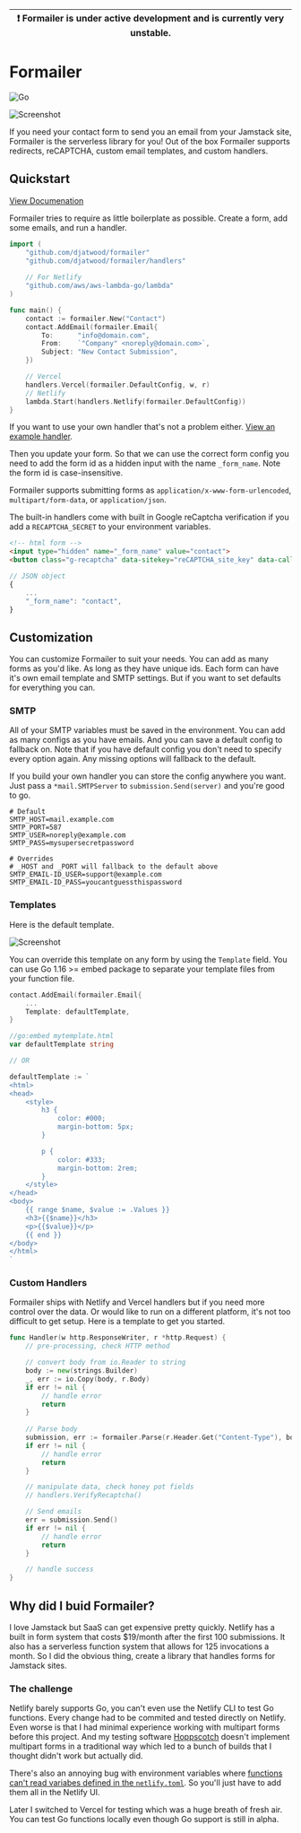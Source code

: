 | :exclamation:  Formailer is under active development and is currently very unstable. |
| ------------------------------------------------------------------------------------ |

# Formailer

![Go](https://github.com/djatwood/formailer/workflows/Go/badge.svg)

![Screenshot](img.png)

If you need your contact form to send you an email from your Jamstack site, Formailer is the serverless library for you! Out of the box Formailer supports redirects, reCAPTCHA, custom email templates, and custom handlers.

## Quickstart
[View Documenation](https://pkg.go.dev/github.com/djatwood/formailer)

Formailer tries to require as little boilerplate as possible. Create a form, add some emails, and run a handler.
```go
import (
	"github.com/djatwood/formailer"
	"github.com/djatwood/formailer/handlers"
	
	// For Netlify
	"github.com/aws/aws-lambda-go/lambda"
)

func main() {
	contact := formailer.New("Contact")
	contact.AddEmail(formailer.Email{
		To:      "info@domain.com",
		From:    `"Company" <noreply@domain.com>`,
		Subject: "New Contact Submission",
	})

	// Vercel
	handlers.Vercel(formailer.DefaultConfig, w, r)
	// Netlify
	lambda.Start(handlers.Netlify(formailer.DefaultConfig))
}
```
If you want to use your own handler that's not a problem either. [View an example handler](#user-content-custom-handlers).

Then you update your form. So that we can use the correct form config you need to add the form id as a hidden input with the name `_form_name`. Note the form id is case-insensitive.

Formailer supports submitting forms as `application/x-www-form-urlencoded`, `multipart/form-data`, or `application/json`.

The built-in handlers come with built in Google reCaptcha verification if you add a `RECAPTCHA_SECRET` to your environment variables.
```html
<!-- html form -->
<input type="hidden" name="_form_name" value="contact">
<button class="g-recaptcha" data-sitekey="reCAPTCHA_site_key" data-callback='onSubmit' data-action='submit'>Submit</button>
```
```javascript
// JSON object
{
	...
	"_form_name": "contact",
}
```

## Customization

You can customize Formailer to suit your needs. You can add as many forms as you'd like. As long as they have unique ids. Each form can have it's own email template and SMTP settings. But if you want to set defaults for everything you can.
### SMTP

All of your SMTP variables must be saved in the environment. You can add as many configs as you have emails. And you can save a default config to fallback on. Note that if you have default config you don't need to specify every option again. Any missing options will fallback to the default.

If you build your own handler you can store the config anywhere you want. Just pass a `*mail.SMTPServer` to `submission.Send(server)` and you're good to go.

```env
# Default
SMTP_HOST=mail.example.com
SMTP_PORT=587
SMTP_USER=noreply@example.com
SMTP_PASS=mysupersecretpassword

# Overrides
# _HOST and _PORT will fallback to the default above
SMTP_EMAIL-ID_USER=support@example.com
SMTP_EMAIL-ID_PASS=youcantguessthispassword
```

### Templates
Here is the default template.

![Screenshot](img.png)

You can override this template on any form by using the `Template` field. You can use Go 1.16 >= embed package to separate your template files from your function file.
```go
contact.AddEmail(formailer.Email{
	...
	Template: defaultTemplate,
}

//go:embed mytemplate.html
var defaultTemplate string

// OR

defaultTemplate := `
<html>
<head>
    <style>
        h3 {
            color: #000;
            margin-bottom: 5px;
        }

        p {
            color: #333;
            margin-bottom: 2rem;
        }
    </style>
</head>
<body>
    {{ range $name, $value := .Values }}
    <h3>{{$name}}</h3>
    <p>{{$value}}</p>
    {{ end }}
</body>
</html>
`
```

### Custom Handlers
Formailer ships with Netlify and Vercel handlers but if you need more control over the data. Or would like to run on a different platform, it's not too difficult to get setup. Here is a template to get you started.
```go
func Handler(w http.ResponseWriter, r *http.Request) {
	// pre-processing, check HTTP method

	// convert body from io.Reader to string
	body := new(strings.Builder)
	_, err := io.Copy(body, r.Body)
	if err != nil {
		// handle error
		return
	}
	
	// Parse body
	submission, err := formailer.Parse(r.Header.Get("Content-Type"), body.String())
	if err != nil {
		// handle error
		return
	}

	// manipulate data, check honey pot fields
	// handlers.VerifyRecaptcha()

	// Send emails
	err = submission.Send()
	if err != nil {
		// handle error
		return
	}

	// handle success
}
```

## Why did I buid Formailer?

I love Jamstack but SaaS can get expensive pretty quickly. Netlify has a built in form system that costs $19/month after the first 100 submissions. It also has a serverless function system that allows for 125 invocations a month. So I did the obvious thing, create a library that handles forms for Jamstack sites.

### The challenge
Netlify barely supports Go, you can't even use the Netlify CLI to test Go functions. Every change had to be commited and tested directly on Netlify. Even worse is that I had minimal experience working with multipart forms before this project. And my testing software [Hoppscotch](https://hoppscotch.io) doesn't implement multipart forms in a traditional way which led to a bunch of builds that I thought didn't work but actually did.

There's also an annoying bug with environment variables where [functions can't read variabes defined in the `netlify.toml`](https://github.com/netlify/netlify-lambda/issues/59). So you'll just have to add them all in the Netlify UI.

Later I switched to Vercel for testing which was a huge breath of fresh air. You can test Go functions locally even though Go support is still in alpha.
